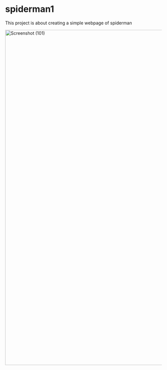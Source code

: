 # spiderman1
This project is about creating a simple webpage of spiderman 

<img width="1920" height="1080" alt="Screenshot (101)" src="https://github.com/user-attachments/assets/e140c875-e2c1-4469-b43f-effdbf354694" />
